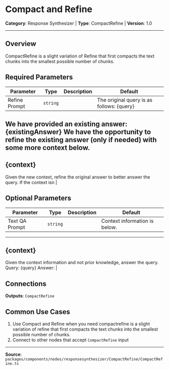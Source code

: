 # Compact and Refine

**Category**: Response Synthesizer | **Type**: CompactRefine | **Version**: 1.0

---

## Overview

CompactRefine is a slight variation of Refine that first compacts the text chunks into the smallest possible number of chunks.

## Required Parameters

| Parameter | Type | Description | Default |
|-----------|------|-------------|---------|
| Refine Prompt | `string` |  | The original query is as follows: {query}
We have provided an existing answer: {existingAnswer}
We have the opportunity to refine the existing answer (only if needed) with some more context below.
------------
{context}
------------
Given the new context, refine the original answer to better answer the query. If the context isn |

## Optional Parameters

| Parameter | Type | Description | Default |
|-----------|------|-------------|---------|
| Text QA Prompt | `string` |  | Context information is below.
---------------------
{context}
---------------------
Given the context information and not prior knowledge, answer the query.
Query: {query}
Answer: |

## Connections

**Outputs**: `CompactRefine`

## Common Use Cases

1. Use Compact and Refine when you need compactrefine is a slight variation of refine that first compacts the text chunks into the smallest possible number of chunks.
2. Connect to other nodes that accept `CompactRefine` input

---

**Source**: `packages/components/nodes/responsesynthesizer/CompactRefine/CompactRefine.ts`